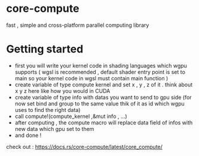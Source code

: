 # core-compute
fast , simple and cross-platform parallel computing library

# Getting started
- first you will write your kernel code in shading languages which wgpu supports ( wgsl is recommended , default shader entry point is set to main so your kernel code in wgsl must contain main function )
- create variable of type compute kernel and set x , y , z of it . think about x y z here like how you would in CUDA
- create variable of type info with datas you want to send to gpu side (for now set bind and group to the same value thik of it as id which wgpu uses to find the right data)
- call compute!(compute_kernel ,&mut info , ...)
- after computing , the compute macro will replace data field of infos with new data which gpu set to them
- and done !

check out : 
https://docs.rs/core-compute/latest/core_compute/
